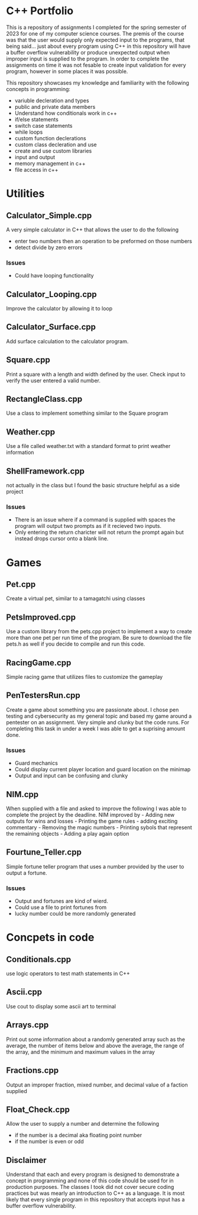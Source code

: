 # C++ Portfolio
This is a repository of assignments I completed for the spring semester of 2023 for one of my computer science courses. The premis of the course was that the user would supply only expected input to the programs, that being said... just about every program using C++ in this repository will have a buffer overflow vulnerability or produce unexpected output when improper input is supplied to the program. In order to complete the assignments on time it was not fesable to create input validation for every program, however in some places it was possible.

This repository showcases my knowledge and familiarity with the following concepts in programming:
- variuble decleration and types
- public and private data members
- Understand how conditionals work in c++
- if/else statements
- switch case statements
- while loops
- custom function declerations
- custom class decleration and use
- create and use custom libraries
- input and output
- memory management in c++
- file access in c++


# Utilities

## Calculator_Simple.cpp
A very simple calculator in C++ that allows the user to do the following
 - enter two numbers then an operation to be preformed on those numbers
 - detect divide by zero errors
### Issues
  - Could have looping functionality 

## Calculator_Looping.cpp
Improve the calculator by allowing it to loop

## Calculator_Surface.cpp
Add surface calculation to the calculator program.

## Square.cpp
Print a square with a length and width defined by the user. Check input to verify the user entered a valid number.

## RectangleClass.cpp
Use a class to implement something similar to the Square program

## Weather.cpp
Use a file called weather.txt with a standard format to print weather information

## ShellFramework.cpp
not actually in the class but I found the basic structure helpful as a side project
### Issues
  - There is an issue where if a command is supplied with spaces
    the program will output two prompts as if it recieved two
    inputs.
  - Only entering the return charicter will not return the prompt 
    again but instead drops cursor onto a blank line.

# Games

## Pet.cpp
Create a virtual pet, similar to a tamagatchi using classes

## PetsImproved.cpp
Use a custom library from the pets.cpp project to implement a way to create more than one pet per run time of the program. Be sure to download the file pets.h as well if you decide to compile and run this code.

## RacingGame.cpp
Simple racing game that utilizes files to customize the gameplay

## PenTestersRun.cpp
Create a game about something you are passionate about. I chose pen testing and cybersecurity as my general topic and based my game around a pentester on an assignment. Very simple and clunky but the code runs. For completing this task in under a week I was able to get a suprising amount done.

### Issues
- Guard mechanics
- Could display current player location and guard location on the minimap
- Output and input can be confusing and clunky

## NIM.cpp
When supplied with a file and asked to improve the following I was able to complete the project by the deadline.
NIM improved by
		- Adding new outputs for wins and losses
		- Printing the game rules
		- adding exciting commentary
		- Removing the magic numbers
		- Printing sybols that represent the remaining objects
		- Adding a play again option


## Fourtune_Teller.cpp
Simple fortune teller program that uses a number provided by the user to output a fortune.

### Issues
  - Output and fortunes are kind of wierd.
  - Could use a file to print fortunes from
  - lucky number could be more randomly generated


# Concpets in code

## Conditionals.cpp
use logic operators to test math statements in C++

## Ascii.cpp
Use cout to display some ascii art to terminal

## Arrays.cpp
Print out some information about a randomly generated array such as the average, the number of items below and above the average, the range of the array, and the minimum and maximum values in the array

## Fractions.cpp
Output an improper fraction, mixed number, and decimal value of a faction supplied

## Float_Check.cpp
Allow the user to supply a number and determine the following
 - if the number is a decimal aka floating point number
 - if the number is even or odd



## Disclaimer
Understand that each and every program is designed to demonstrate a concept in programming and none of this code should be used for in production purposes. The classes I took did not cover secure coding practices but was mearly an introduction to C++ as a language. It is most likely that every single program in this repository that accepts input has a buffer overflow vulnerability.
